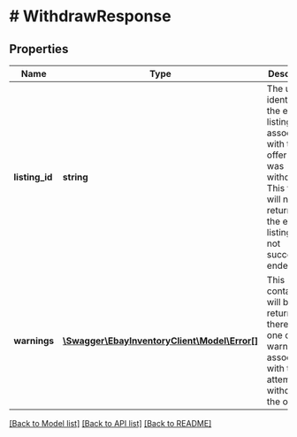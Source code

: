 # # WithdrawResponse

## Properties

Name | Type | Description | Notes
------------ | ------------- | ------------- | -------------
**listing_id** | **string** | The unique identifier of the eBay listing associated with the offer that was withdrawn. This field will not be returned if the eBay listing was not successfully ended. | [optional]
**warnings** | [**\Swagger\EbayInventoryClient\Model\Error[]**](Error.md) | This container will be returned if there were one or more warnings associated with the attempt to withdraw the offer. | [optional]

[[Back to Model list]](../../README.md#models) [[Back to API list]](../../README.md#endpoints) [[Back to README]](../../README.md)
